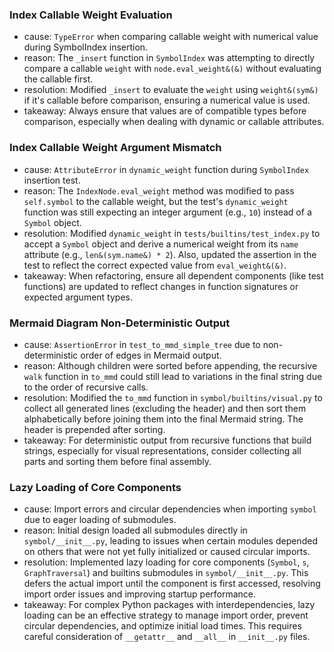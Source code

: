 ### Index Callable Weight Evaluation
- cause: `TypeError` when comparing callable weight with numerical value during SymbolIndex insertion.
- reason: The `_insert` function in `SymbolIndex` was attempting to directly compare a callable `weight` with `node.eval_weight&(&)` without evaluating the callable first.
- resolution: Modified `_insert` to evaluate the `weight` using `weight&(sym&)` if it's callable before comparison, ensuring a numerical value is used.
- takeaway: Always ensure that values are of compatible types before comparison, especially when dealing with dynamic or callable attributes.

### Index Callable Weight Argument Mismatch
- cause: `AttributeError` in `dynamic_weight` function during `SymbolIndex` insertion test.
- reason: The `IndexNode.eval_weight` method was modified to pass `self.symbol` to the callable weight, but the test's `dynamic_weight` function was still expecting an integer argument (e.g., `10`) instead of a `Symbol` object.
- resolution: Modified `dynamic_weight` in `tests/builtins/test_index.py` to accept a `Symbol` object and derive a numerical weight from its `name` attribute (e.g., `len&(sym.name&) * 2`). Also, updated the assertion in the test to reflect the correct expected value from `eval_weight&(&)`.
- takeaway: When refactoring, ensure all dependent components (like test functions) are updated to reflect changes in function signatures or expected argument types.

### Mermaid Diagram Non-Deterministic Output
- cause: `AssertionError` in `test_to_mmd_simple_tree` due to non-deterministic order of edges in Mermaid output.
- reason: Although children were sorted before appending, the recursive `walk` function in `to_mmd` could still lead to variations in the final string due to the order of recursive calls.
- resolution: Modified the `to_mmd` function in `symbol/builtins/visual.py` to collect all generated lines (excluding the header) and then sort them alphabetically before joining them into the final Mermaid string. The header is prepended after sorting.
- takeaway: For deterministic output from recursive functions that build strings, especially for visual representations, consider collecting all parts and sorting them before final assembly.

### Lazy Loading of Core Components
- cause: Import errors and circular dependencies when importing `symbol` due to eager loading of submodules.
- reason: Initial design loaded all submodules directly in `symbol/__init__.py`, leading to issues when certain modules depended on others that were not yet fully initialized or caused circular imports.
- resolution: Implemented lazy loading for core components (`Symbol`, `s`, `GraphTraversal`) and builtins submodules in `symbol/__init__.py`. This defers the actual import until the component is first accessed, resolving import order issues and improving startup performance.
- takeaway: For complex Python packages with interdependencies, lazy loading can be an effective strategy to manage import order, prevent circular dependencies, and optimize initial load times. This requires careful consideration of `__getattr__` and `__all__` in `__init__.py` files.
